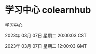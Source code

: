 # 学习中心 colearnhub
[学习中心](http://:56308/colearnhub/)

2023年 03月 07日 星期二 20:00:03 CST

2023年 03月 07日 星期二 12:00:03 GMT
